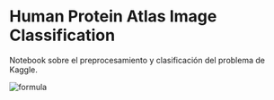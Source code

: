 # Human Protein Atlas Image Classification
Notebook sobre el preprocesamiento y clasificación del problema de Kaggle.


![formula](https://render.githubusercontent.com/render/math?math=left|x_{1}%20x_{2}%20\right%20\rangle%20=%20\frac{1}%20{\sqrt{2}}%20|00\rangle%20+%20\frac{1}{\sqrt{2}}%20|11\rangle%20)

